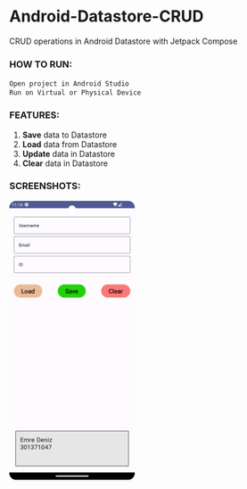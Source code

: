  # Android-Datastore-CRUD
CRUD operations in Android Datastore with Jetpack Compose

### HOW TO RUN:
```console
Open project in Android Studio
Run on Virtual or Physical Device
```

### FEATURES:
1. **Save** data to Datastore
2. **Load** data from Datastore
3. **Update** data in Datastore
4. **Clear** data in Datastore

### SCREENSHOTS:
<kbd><img src="Screenshot.png" height="500"/></kbd>

